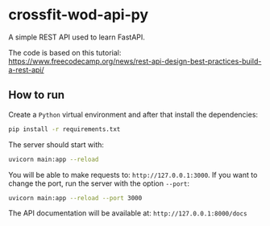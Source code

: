 # crossfit-wod-api-py

A simple REST API used to learn FastAPI.

The code is based on this tutorial: <https://www.freecodecamp.org/news/rest-api-design-best-practices-build-a-rest-api/>

## How to run

Create a `Python` virtual environment and after that install the dependencies:

``` bash
pip install -r requirements.txt
```

The server should start with:

```bash
uvicorn main:app --reload
```

You will be able to make requests to: `http://127.0.0.1:3000`. If you want to change the port, run the server with the option `--port`:

```bash
uvicorn main:app --reload --port 3000
```

The API documentation will be available at: `http://127.0.0.1:8000/docs`